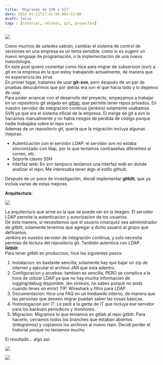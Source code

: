 ```yaml
---
title: 'Migrando de SVN a GIT'
date: 2015-01-11T17:41:00.002+13:00
draft: false
tags : [tutorial, relatos, git, proyectos]
---
```


[![](http://4.bp.blogspot.com/-VTOUfiovt7Y/VLH-mU-1OWI/AAAAAAAAcbM/C391xBLdIsE/s1600/subversion_VS_git.jpg)](http://4.bp.blogspot.com/-VTOUfiovt7Y/VLH-mU-1OWI/AAAAAAAAcbM/C391xBLdIsE/s1600/subversion_VS_git.jpg)

Como muchos de ustedes sabrán, cambiar el sistema de control de versiones en una empresa es un tema sensible, como lo es sugerir un nuevo lenguaje de programación, o la implementación de una nueva metodología.  
En este post quiero comentar como hice para migrar de subversion (svn) a git en la empresa en la que estoy trabajando actualmente, de manera que mi experiencia les sirva  
En primer lugar, tratamos de usar **git-svn**, pero después de un par de pruebas descubrimos que por detrás era svn el que hacia todo y lo dejamos de usar.  
Para poder arrancar con el desarrollo del proyecto, empezamos a trabajar en un repositorio git alojado en [gitlab](http://gitlab.com/), que permite tener repos privados. En nuestro servidor de integracion continua (jenkins) solamente usabamos SVN ya que era el sistema oficial de la empresa. El merge de git a svn lo haciamos manualmente y no había riesgos de perdida de código porque nadie trabajaba sobre el repo svn.  
Ademas de un repositorio git, quería que la migración incluya algunas mejoras:  

*   Autenticación con el servidor LDAP: el servidor svn no estaba sincronizado con ldap, por lo que teníamos contraseñas diferentes al correo, etc. 
*   Soporte claves SSH
*   Interfaz web: En svn tampoco teníamos una interfaz web en donde analizar el repo. Me interesaba tener algo al estilo github.

Después de un poco de investigación, decidí implementar **gitblit**, que ya incluía varias de estas mejoras.

  

**Arquitectura**:  

[![](http://2.bp.blogspot.com/-am25tY_c2rU/VLHy-NfHnKI/AAAAAAAAcas/1aXPyw4QJXY/s1600/untitled.png)](http://2.bp.blogspot.com/-am25tY_c2rU/VLHy-NfHnKI/AAAAAAAAcas/1aXPyw4QJXY/s1600/untitled.png)

La arquitectura que armé es la que se puede ver en la imagen. El servidor LDAP permite la autenticacion y autorizacion de los usuarios.  
De esta manera, si necesitamos que el usuario cmarquez sea administrador de gitblit, solamente tenemos que agregar a dicho usuario al grupo que definamos.  
Jenkins es nuestro servidor de integración continua, y solo necesita permiso de lectura del repositorio git. También autentica con LDAP.  
**Gitblit**:  
Para tener gitblit en produccion, hice los siguientes pasos:  
  

1.  Instalacion: es bastante sencilla; solamente hay que bajar un zip de internet y ejecutar el archivo JAR que esta adentro.
2.  Configuracion y pruebas: tambien es sencilla, PERO se complica a la hora de utilizar LDAP ya que no hay mucha información de logging/debug disponible. (en sintesis, no sabes porqué no anda cuando tenes un error) TIP: Wireshark y filtro para LDAP
3.  Documentacion: Hice una FAQ en un mediawiki interno, de manera que las personas que deseen migrar puedan saber las cosas basicas.
4.  Homologacion por IT: Le pedi a la gente de IT que incluya ese servidor para los backups periodicos y monitoreo.
5.  Migracion: Migramos lo que teniamos en gitlab al repo gitblit. Para hacerlo, cerramos todos los branches que estaban abiertos (integramos) y copiamos los archivos al nuevo repo. Decidí perder el historial porque no teniamos mucho.

  
El resultado... algo asi:  
  

[![](http://3.bp.blogspot.com/-7P420lLg27o/VLH-VAHtU9I/AAAAAAAAca8/pTBZ-wXFOvY/s1600/gitblit.png)](http://3.bp.blogspot.com/-7P420lLg27o/VLH-VAHtU9I/AAAAAAAAca8/pTBZ-wXFOvY/s1600/gitblit.png)

  

  

[![](http://1.bp.blogspot.com/-DONygmCjdEM/VLH-VKt4yYI/AAAAAAAAcbA/czBR9O6kJqE/s1600/Gitblit_10.png)](http://1.bp.blogspot.com/-DONygmCjdEM/VLH-VKt4yYI/AAAAAAAAcbA/czBR9O6kJqE/s1600/Gitblit_10.png)